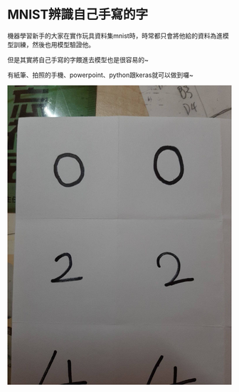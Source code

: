 # MNIST辨識自己手寫的字

機器學習新手的大家在實作玩具資料集mnist時，時常都只會將他給的資料為進模型訓練，然後也用模型驗證他。

但是其實將自己手寫的字餵進去模型也是很容易的~

有紙筆、拍照的手機、powerpoint、python跟keras就可以做到囉~

![image](https://github.com/julia8468bd/MNIST-/blob/master/119475173_3570774969611899_7059844522371857202_n.jpg)

